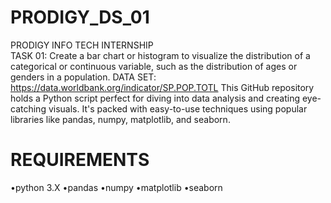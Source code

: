 # PRODIGY_DS_01
PRODIGY INFO TECH INTERNSHIP    
TASK 01: Create a bar chart or histogram to visualize the distribution of a categorical or continuous variable, such as the distribution of ages or genders in a population.  DATA SET: https://data.worldbank.org/indicator/SP.POP.TOTL
This GitHub repository holds a Python script perfect for diving into data analysis and creating eye-catching visuals. It's packed with easy-to-use techniques using popular libraries like pandas, numpy, matplotlib, and seaborn.
# REQUIREMENTS
•python 3.X
•pandas
•numpy
•matplotlib
•seaborn
